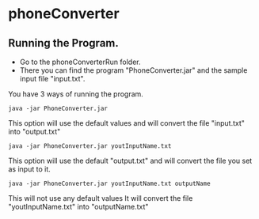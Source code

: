 # phoneConverter

## Running the Program.
- Go to the phoneConverterRun  folder.
- There you can find the program "PhoneConverter.jar" and the sample input file "input.txt".

You have 3 ways of running the program.


`java -jar PhoneConverter.jar `

This option will use the default values and will convert the file "input.txt" into "output.txt"


`java -jar PhoneConverter.jar youtInputName.txt `

This option will use the default "output.txt" and will convert the file you set as input to it. 


`java -jar PhoneConverter.jar youtInputName.txt outputName`

This will not use any default values
It will  convert the file "youtInputName.txt" into "outputName.txt"
